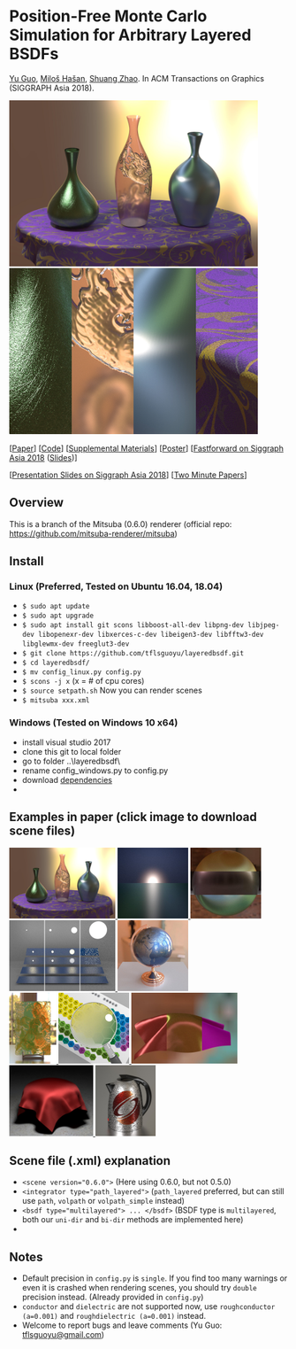 # Position-Free Monte Carlo Simulation for Arbitrary Layered BSDFs

[Yu Guo](https://tflsguoyu.github.io/), [Miloš Hašan](http://miloshasan.net/), [Shuang Zhao](https://shuangz.com/). 
In ACM Transactions on Graphics (SIGGRAPH Asia 2018). 

<img src="https://github.com/tflsguoyu/layeredbsdf_suppl/blob/master/github/images/teaser.jpg" height="300px"><img src="https://github.com/tflsguoyu/layeredbsdf_suppl/blob/master/github/images/green.jpg" height="300px"><img src="https://github.com/tflsguoyu/layeredbsdf_suppl/blob/master/github/images/yellow.jpg" height="300px"><img src="https://github.com/tflsguoyu/layeredbsdf_suppl/blob/master/github/images/blue.jpg" height="300px"><img src="https://github.com/tflsguoyu/layeredbsdf_suppl/blob/master/github/images/magenta.jpg" height="300px">

[[Paper](https://github.com/tflsguoyu/layeredbsdf_paper/blob/master/layeredbsdf.pdf)]
[[Code](https://github.com/tflsguoyu/layeredbsdf)]
[[Supplemental Materials](https://tflsguoyu.github.io/layeredbsdf_suppl/)]
[[Poster](https://github.com/tflsguoyu/layeredbsdf_poster/blob/master/layeredbsdf_poster.pdf)]
[[Fastforward on Siggraph Asia 2018](https://youtu.be/v5u6LYCN_PU) ([Slides](https://www.dropbox.com/s/zirw16peipdtq70/layeredbsdf_ff.pptx?dl=0))]

[[Presentation Slides on Siggraph Asia 2018](https://www.dropbox.com/s/i8h4h9jph1np3dt/layeredbsdf_main.pptx?dl=0)]
[[Two Minute Papers](https://youtu.be/Bv3yat484aQ)]

## Overview
This is a branch of the Mitsuba (0.6.0) renderer (official repo: https://github.com/mitsuba-renderer/mitsuba)

## Install

  ### Linux (Preferred, Tested on Ubuntu 16.04, 18.04)
   - `$ sudo apt update`
   - `$ sudo apt upgrade`
   - `$ sudo apt install git scons libboost-all-dev libpng-dev libjpeg-dev libopenexr-dev libxerces-c-dev libeigen3-dev libfftw3-dev libglewmx-dev freeglut3-dev`
   - `$ git clone https://github.com/tflsguoyu/layeredbsdf.git`
   - `$ cd layeredbsdf/`
   - `$ mv config_linux.py config.py`
   - `$ scons -j x` (x = # of cpu cores)
   - `$ source setpath.sh`
   Now you can render scenes
   - `$ mitsuba xxx.xml`
   
  ### Windows (Tested on Windows 10 x64)
   - install visual studio 2017
   - clone this git to local folder
   - go to folder ..\layeredbsdf\
   - rename config_windows.py to config.py
   - download [dependencies](https://github.com/tflsguoyu/layeredbsdf_suppl/blob/master/github/dependencies.zip)
   - 
   
## Examples in paper (click image to download scene files)

<a href="https://www.dropbox.com/s/jbethredc7r9742/teaser.zip?dl=0">
  <img src="https://github.com/tflsguoyu/layeredbsdf_suppl/blob/master/github/images/teaser.jpg" title="teaser" height="128px">
</a>
  
<a href="https://github.com/tflsguoyu/layeredbsdf_suppl/blob/master/github/scenes/figure2.zip">
  <img src="https://github.com/tflsguoyu/layeredbsdf_suppl/blob/master/github/images/figure2.jpg" title="figure2" height="128px">
</a>
  
<a href="https://github.com/tflsguoyu/layeredbsdf_suppl/blob/master/github/scenes/figure3.zip">
  <img src="https://github.com/tflsguoyu/layeredbsdf_suppl/blob/master/github/images/figure3.jpg" title="figure3" height="128px">
</a>  

<a href="https://github.com/tflsguoyu/layeredbsdf_suppl/blob/master/github/scenes/figure8.zip">
  <img src="https://github.com/tflsguoyu/layeredbsdf_suppl/blob/master/github/images/figure8.jpg" title="figure8" height="128px">
</a>  

<a href="https://www.dropbox.com/s/ds4ic1fw1cypqn7/figure11.zip?dl=0">
  <img src="https://github.com/tflsguoyu/layeredbsdf_suppl/blob/master/github/images/figure11.jpg" title="figure11" height="128px">
</a>  

</br>

<a href="https://github.com/tflsguoyu/layeredbsdf_suppl/blob/master/github/scenes/figure12t.zip">
  <img src="https://github.com/tflsguoyu/layeredbsdf_suppl/blob/master/github/images/figure12t.jpg" title="figure12t" height="128px">
</a>  

<a href="https://github.com/tflsguoyu/layeredbsdf_suppl/blob/master/github/scenes/figure12b.zip">
  <img src="https://github.com/tflsguoyu/layeredbsdf_suppl/blob/master/github/images/figure12b.jpg" title="figure12b" height="128px">
</a>  

<a href="https://www.dropbox.com/s/ssof650irx7blug/figure13.zip?dl=0">
  <img src="https://github.com/tflsguoyu/layeredbsdf_suppl/blob/master/github/images/figure13.jpg" title="figure13" height="128px">
</a>  

<a href="https://github.com/tflsguoyu/layeredbsdf_suppl/blob/master/github/scenes/figure14.zip">
  <img src="https://github.com/tflsguoyu/layeredbsdf_suppl/blob/master/github/images/figure14.jpg" title="figure14" height="128px">
</a>  

<a href="https://github.com/tflsguoyu/layeredbsdf_suppl/blob/master/github/scenes/figure15.zip">
  <img src="https://github.com/tflsguoyu/layeredbsdf_suppl/blob/master/github/images/figure15.jpg" title="figure15" height="128px">
</a>  

## Scene file (.xml) explanation
 - `<scene version="0.6.0">` (Here using 0.6.0, but not 0.5.0)
 - `<integrator type="path_layered">` (`path_layered` preferred, but can still use `path`, `volpath` or `volpath_simple` instead)
 - `<bsdf type="multilayered"> ... </bsdf>` (BSDF type is `multilayered`, both our `uni-dir` and `bi-dir` methods are implemented here)
 - 
## Notes
 - Default precision in `config.py` is `single`. If you find too many warnings or even it is crashed when rendering scenes, you should try `double` precision instead. (Already provided in `config.py`)
 - `conductor` and `dielectric` are not supported now, use `roughconductor (a=0.001)` and `roughdielectric (a=0.001)` instead.
 - Welcome to report bugs and leave comments (Yu Guo: tflsguoyu@gmail.com)
